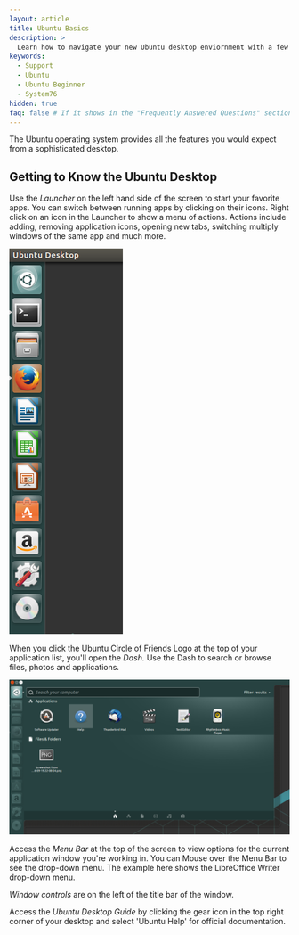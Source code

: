 ```yaml
---
layout: article
title: Ubuntu Basics
description: >
  Learn how to navigate your new Ubuntu desktop enviornment with a few easy tips.
keywords:
  - Support
  - Ubuntu
  - Ubuntu Beginner
  - System76
hidden: true
faq: false # If it shows in the "Frequently Answered Questions" section
---
```


  The Ubuntu operating system provides all the features you would expect from a sophisticated desktop.
## Getting to Know the Ubuntu Desktop

Use the *Launcher* on the left hand side of the screen to start your favorite apps.  You can switch between running apps by clicking on their icons. Right click on an icon in the Launcher to show a menu of actions. Actions include adding, removing application icons, opening new tabs, switching multiply windows of the same app and much more.

![Ubuntu Desktop](/images/ubuntu-basics/Launcher-16.04-min.png)

When you click the Ubuntu Circle of Friends Logo at the top of your application list, you'll open the *Dash.* Use the Dash to search or browse files, photos and applications.

![Ubuntu Desktop](/images/ubuntu-basics/Dash-16.04-min.png)

Access the *Menu Bar* at the top of the screen to view options for the current application window you're working in. You can Mouse over the Menu Bar to see the drop-down menu. The example here shows the LibreOffice Writer drop-down menu.

*Window controls* are on the left of the title bar of the window.

Access the *Ubuntu Desktop Guide* by clicking the gear icon in the top right corner of your desktop and select 'Ubuntu Help' for official documentation.
